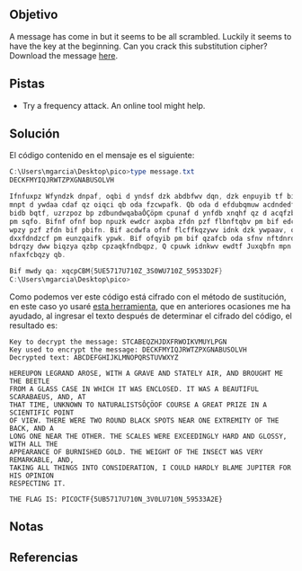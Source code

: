 ## Objetivo
A message has come in but it seems to be all scrambled. Luckily it seems to have the key at the beginning. Can you crack this substitution cipher? Download the message [here](https://artifacts.picoctf.net/c/152/message.txt).

## Pistas
- Try a frequency attack. An online tool might help.

## Solución
El código contenido en el mensaje es el siguiente:

```powershell
C:\Users\mgarcia\Desktop\pico>type message.txt
DECKFMYIQJRWTZPXGNABUSOLVH

Ifnfuxpz Wfyndzk dnpaf, oqbi d yndsf dzk abdbfwv dqn, dzk enpuyib tf bif effbwf
mnpt d ywdaa cdaf qz oiqci qb oda fzcwpafk. Qb oda d efdubqmuw acdndedfua, dzk, db
bidb bqtf, uzrzpoz bp zdbundwqabaÔÇöpm cpunaf d ynfdb xnqhf qz d acqfzbqmqc xpqzb
pm sqfo. Bifnf ofnf bop npuzk ewdcr axpba zfdn pzf flbnftqbv pm bif edcr, dzk d
wpzy pzf zfdn bif pbifn. Bif acdwfa ofnf flcffkqzywv idnk dzk ywpaav, oqbi dww bif
dxxfdndzcf pm eunzqaifk ypwk. Bif ofqyib pm bif qzafcb oda sfnv nftdnrdewf, dzk,
bdrqzy dww biqzya qzbp cpzaqkfndbqpz, Q cpuwk idnkwv ewdtf Juxqbfn mpn iqa pxqzqpz
nfaxfcbqzy qb.

Bif mwdy qa: xqcpCBM{5UE5717U710Z_3S0WU710Z_59533D2F}
C:\Users\mgarcia\Desktop\pico>
```


Como podemos ver este código está cifrado con el método de sustitución, en este caso yo usaré [esta herramienta](https://planetcalc.com/8047/), que en anteriores ocasiones me ha ayudado, al ingresar el texto después de determinar el cifrado del código, el resultado es:

```
Key to decrypt the message: STCABEQZHJDXFRWOIKVMUYLPGN
Key used to encrypt the message: DECKFMYIQJRWTZPXGNABUSOLVH
Decrypted text: ABCDEFGHIJKLMNOPQRSTUVWXYZ

HEREUPON LEGRAND AROSE, WITH A GRAVE AND STATELY AIR, AND BROUGHT ME THE BEETLE
FROM A GLASS CASE IN WHICH IT WAS ENCLOSED. IT WAS A BEAUTIFUL SCARABAEUS, AND, AT
THAT TIME, UNKNOWN TO NATURALISTSÔÇÖOF COURSE A GREAT PRIZE IN A SCIENTIFIC POINT
OF VIEW. THERE WERE TWO ROUND BLACK SPOTS NEAR ONE EXTREMITY OF THE BACK, AND A
LONG ONE NEAR THE OTHER. THE SCALES WERE EXCEEDINGLY HARD AND GLOSSY, WITH ALL THE
APPEARANCE OF BURNISHED GOLD. THE WEIGHT OF THE INSECT WAS VERY REMARKABLE, AND,
TAKING ALL THINGS INTO CONSIDERATION, I COULD HARDLY BLAME JUPITER FOR HIS OPINION
RESPECTING IT.

THE FLAG IS: PICOCTF{5UB5717U710N_3V0LU710N_59533A2E}
```
## Notas

## Referencias

